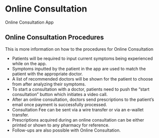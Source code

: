 # Online Consultation

Online Consultation App

## Online Consultation Procedures

This is more information on how to the procedures for Online Consultation

- Patients will be required to input current symptoms being experienced while on the app.
- Symptoms inputted by the patient in the app are used to match the patient with the appropriate doctor.
- A list of recommended doctors will be shown for the patient to choose from after analyzing their symptoms.
- To start a consultation with a doctor,  patients need to push the “start consultation” button which initiates a video call.
- After an online consultation, doctors send prescriptions to the patient’s email once payment is successfully processed.
- Consultation Fee can be sent via a wire transfer or via an e-wallet transfer.
- Prescriptions acquired during an online consultation can be either printed or shown to any pharmacy for reference.
- Follow-ups are also possible with Online Consultation.